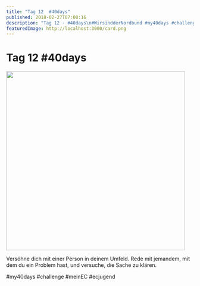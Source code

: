 ```yaml
---
title: "Tag 12  #40days"
published: 2018-02-27T07:00:16
description: "Tag 12 - #40days\n#WirsindderNordbund #my40days #challenge #meinEC #ecjugend"
featuredImage: http://localhost:3000/card.png
---
```


# Tag 12  #40days

<p><img data-attachment-id="1488" data-permalink="https://www.ec-nordbund.de/40days_02-27_in-tag-12/" data-orig-file="https://www.ec-nordbund.de/wp-content/uploads/40DAYS_02-27_IN-tag-12.jpg" data-orig-size="1080,1080" data-comments-opened="1" data-image-meta="{&quot;aperture&quot;:&quot;0&quot;,&quot;credit&quot;:&quot;&quot;,&quot;camera&quot;:&quot;&quot;,&quot;caption&quot;:&quot;&quot;,&quot;created_timestamp&quot;:&quot;0&quot;,&quot;copyright&quot;:&quot;&quot;,&quot;focal_length&quot;:&quot;0&quot;,&quot;iso&quot;:&quot;0&quot;,&quot;shutter_speed&quot;:&quot;0&quot;,&quot;title&quot;:&quot;&quot;,&quot;orientation&quot;:&quot;0&quot;}" data-image-title="40DAYS_02-27_IN-tag-12" data-image-description="" data-medium-file="https://www.ec-nordbund.de/wp-content/uploads/40DAYS_02-27_IN-tag-12-480x480.jpg" data-large-file="https://www.ec-nordbund.de/wp-content/uploads/40DAYS_02-27_IN-tag-12-1024x1024.jpg" class="alignnone size-medium wp-image-1488" src="https://www.ec-nordbund.de/wp-content/uploads/40DAYS_02-27_IN-tag-12-480x480.jpg" alt="" width="480" height="480" srcset="https://www.ec-nordbund.de/wp-content/uploads/40DAYS_02-27_IN-tag-12-480x480.jpg 480w, https://www.ec-nordbund.de/wp-content/uploads/40DAYS_02-27_IN-tag-12-150x150.jpg 150w, https://www.ec-nordbund.de/wp-content/uploads/40DAYS_02-27_IN-tag-12-768x768.jpg 768w, https://www.ec-nordbund.de/wp-content/uploads/40DAYS_02-27_IN-tag-12-1024x1024.jpg 1024w, https://www.ec-nordbund.de/wp-content/uploads/40DAYS_02-27_IN-tag-12.jpg 1080w" sizes="(max-width: 480px) 100vw, 480px" /></p>
<p>Versöhne dich mit einer Person in deinem Umfeld. Rede mit jemandem, mit dem du ein Problem hast, und versuche, die Sache zu klären.</p>
<p>#my40days #challenge #meinEC #ecjugend</p>
